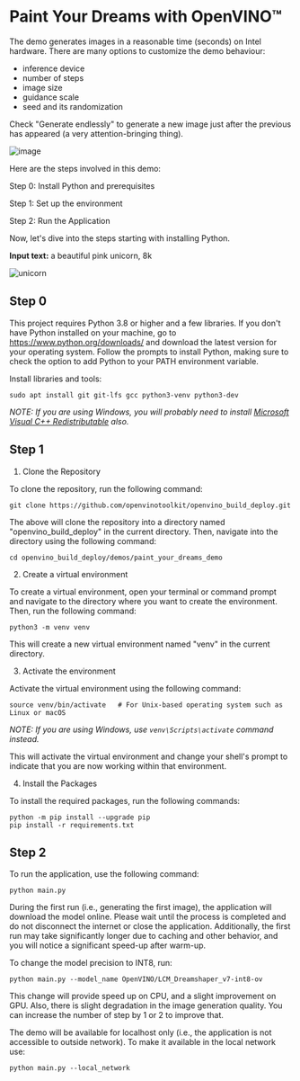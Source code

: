 # Paint Your Dreams with OpenVINO™

The demo generates images in a reasonable time (seconds) on Intel hardware. There are many options to customize the demo behaviour:
- inference device
- number of steps
- image size
- guidance scale
- seed and its randomization

Check "Generate endlessly" to generate a new image just after the previous has appeared (a very attention-bringing thing).

![image](https://github.com/openvinotoolkit/openvino_build_deploy/assets/4547501/a7f53cf2-a40b-4eb2-bb9a-72969ce8ad04)

Here are the steps involved in this demo:

Step 0: Install Python and prerequisites

Step 1: Set up the environment

Step 2: Run the Application

Now, let's dive into the steps starting with installing Python.

**Input text:** a beautiful pink unicorn, 8k

![unicorn](https://user-images.githubusercontent.com/29454499/277367065-13a8f622-8ea7-4d12-b3f8-241d4499305e.png)

## Step 0

This project requires Python 3.8 or higher and a few libraries. If you don't have Python installed on your machine, go to https://www.python.org/downloads/ and download the latest version for your operating system. Follow the prompts to install Python, making sure to check the option to add Python to your PATH environment variable.

Install libraries and tools:

```shell
sudo apt install git git-lfs gcc python3-venv python3-dev
```

_NOTE: If you are using Windows, you will probably need to install [Microsoft Visual C++ Redistributable](https://aka.ms/vs/16/release/vc_redist.x64.exe) also._

## Step 1

1. Clone the Repository

To clone the repository, run the following command:

```shell
git clone https://github.com/openvinotoolkit/openvino_build_deploy.git
```

The above will clone the repository into a directory named "openvino_build_deploy" in the current directory. Then, navigate into the directory using the following command:

```shell
cd openvino_build_deploy/demos/paint_your_dreams_demo
```

2. Create a virtual environment

To create a virtual environment, open your terminal or command prompt and navigate to the directory where you want to create the environment. Then, run the following command:

```shell
python3 -m venv venv
```
This will create a new virtual environment named "venv" in the current directory.

3. Activate the environment

Activate the virtual environment using the following command:

```shell
source venv/bin/activate   # For Unix-based operating system such as Linux or macOS
```

_NOTE: If you are using Windows, use `venv\Scripts\activate` command instead._

This will activate the virtual environment and change your shell's prompt to indicate that you are now working within that environment.

4. Install the Packages

To install the required packages, run the following commands:

```shell
python -m pip install --upgrade pip 
pip install -r requirements.txt
```

## Step 2

To run the application, use the following command:

```shell
python main.py
```

During the first run (i.e., generating the first image), the application will download the model online. Please wait until the process is completed and do not disconnect the internet or close the application. Additionally, the first run may take significantly longer due to caching and other behavior, and you will notice a significant speed-up after warm-up. 

To change the model precision to INT8, run:

```shell
python main.py --model_name OpenVINO/LCM_Dreamshaper_v7-int8-ov
```

This change will provide speed up on CPU, and a slight improvement on GPU. Also, there is slight degradation in the image generation quality. You can increase the number of step by 1 or 2 to improve that.  

The demo will be available for localhost only (i.e., the application is not accessible to outside network). To make it available in the local network use:

```shell
python main.py --local_network
```
